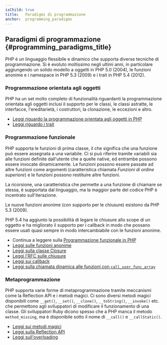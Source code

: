 ```yaml
---
isChild: true
title:   Paradigmi di programmazione
anchor:  programming_paradigms
---
```


## Paradigmi di programmazione {#programming_paradigms_title}

PHP è un linguaggio flessibile e dinamico che supporta diverse tecniche di
programmazione. Si è evoluto moltissimo negli ultimi anni, in particolare
aggiungendo un solido modello a oggetti in PHP 5.0 (2004), le funzioni anonime e
i namespace in PHP 5.3 (2009) e i trait in PHP 5.4 (2012).

### Programmazione orientata agli oggetti

PHP ha un set molto completo di funzionalità riguardanti la programmazione
orientata agli oggetti inclusi il supporto per le classi, le classi astratte, le
interfacce, l'ereditarietà, i costruttori, la clonazione, le eccezioni e altro.

* [Leggi riguardo la programmazione orientata agli oggetti in PHP][oop]
* [Leggi riguardo i trait][traits]

### Programmazione funzionale

PHP supporta le funzioni di prima classe, il che significa che una funzione può
essere assegnata a una variabile. Ci si può riferire tramite variabili sia alle
funzioni definite dall'utente che a quelle native, ed entrambe possono essere
invocate dinamicamente. Le funzioni possono essere passate ad altre funzioni
come argomenti (caratteristica chiamata _Funzioni di ordine superiore_) e le
funzioni possono restituire altre funzioni.

La ricorsione, una caratteristica che permette a una funzione di chiamare se
stessa, è supportata dal linguaggio, ma la maggior parte del codice PHP è
incentrato sull'iterazione.

Le nuove funzioni anonime (con supporto per le chiusure) esistono da PHP 5.3
(2009).

PHP 5.4 ha aggiunto la possibilità di legare le chiusure allo scope di un
oggetto e ha migliorato il supporto per i callback in modo che possano essere
usati quasi sempre in modo intercambiabile con le funzioni anonime.

* Continua a leggere sulla [Programmazione funzionale in PHP](/pages/Functional-Programming.html)
* [Leggi sulle funzioni anonime][anonymous-functions]
* [Leggi sulla classe Closure][closure-class]
* [Leggi l'RFC sulle chiusure][closures-rfc]
* [Leggi sui callback][callables]
* [Leggi sulla chiamata dinamica alle funzioni con `call_user_func_array`][call-user-func-array]

### Metaprogrammazione

PHP supporta varie forme di metaprogrammazione tramite meccanismi come la
Reflection API e i metodi magici. Ci sono diversi metodi magici disponibili come
`__get()`, `__set()`, `__clone()`, `__toString()`, `__invoke()` etc. che
permettono agli sviluppatori di modificare il funzionamento di una classe. Gli
sviluppatori Ruby dicono spesso che a PHP manca il metodo `method_missing`, ma è
disponibile sotto il nome di `__call()` e `__callStatic()`.

* [Leggi sui metodi magici][magic-methods]
* [Leggi sulla Reflection API][reflection]
* [Leggi sull'overloading][overloading]

[oop]: http://php.net/language.oop5
[traits]: http://php.net/language.oop5.traits
[anonymous-functions]: http://php.net/functions.anonymous
[closure-class]: http://php.net/class.closure
[closures-rfc]: https://wiki.php.net/rfc/closures
[callables]: http://php.net/language.types.callable
[call-user-func-array]: http://php.net/function.call-user-func-array
[magic-methods]: http://php.net/language.oop5.magic
[reflection]: http://php.net/intro.reflection
[overloading]: http://php.net/language.oop5.overloading